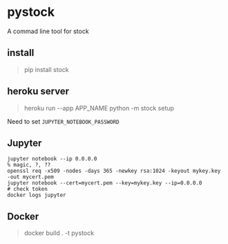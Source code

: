 
# pystock

A commad line tool for stock

## install

> pip install stock

## heroku server

> heroku run --app APP_NAME python -m stock setup

Need to set `JUPYTER_NOTEBOOK_PASSWORD`

## Jupyter

```
jupyter notebook --ip 0.0.0.0
% magic, ?, ??
openssl req -x509 -nodes -days 365 -newkey rsa:1024 -keyout mykey.key -out mycert.pem
jupyter notebook --cert=mycert.pem --key=mykey.key --ip=0.0.0.0
# check token
docker logs jupyter
```

## Docker
> docker build . -t pystock
